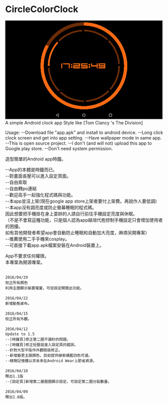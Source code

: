 # CircleColorClock

![alt tag](https://raw.githubusercontent.com/Lilichuan/CircleColorClock/master/demo_pic.png)  
A simple Android clock app
Style like [Tom Clancy 's The Division]

Usage:
--Download file "app.apk" and install to android device.
--Long click clock screen and get into app setting.
--Have wallpaper mode in same app.
--This is open source project.
--I don't (and will not) upload this app to Google play store.
--Don't need system permission.

造型簡單的Android app時鐘。

--App的本體是時鐘而已。  
--對畫面長壓可以進入設定頁面。  
--自由索取  
--自由轉po連結  
--歡迎高手一起強化程式碼與功能。  
--本app並沒上架(現在google app store上架者要付上架費。再說作人要低調)  
--本app沒有調亮度或防止螢幕睡眠的程式碼。  
	因此想要把手機掛在身上耍帥的人請自行前往手機設定亮度與休眠。  
	（不是不會寫這種功能，只是個人認為app越俎代庖控制手機設定只會增加使用者的困擾。  
	如有其他開發者希望app會自動防止睡眠和自動加大亮度，麻煩另開專案）  
--推薦使用二手手機來cosplay。  
--可直接下載app.apk檔案安裝在Android裝置上。  
  
  
App不要求任何權限。  
本專案為開源專案。  


~~~~~~~~~以下為更新履歷~~~~~~~~~~~~

2016/04/29
校正所有顏色
利用主圈顯示裝置電量，可從設定開關此功能。

2016/04/22
新增動態桌布。

2016/04/15
校正所有外觀。

2016/04/12
Update to 1.5
--[時鐘頁]修正第二圈不讀秒的問題。
--[時鐘頁]修正短壓就進入設定頁的錯誤。
--針對大型平版作外觀跑版修正。
--新增變更主題顏色，目前提供綠紫橘藍四色可選。
--精簡記憶體以求未來在Android Wear上節省資源。

2016/04/10
釋出1.1版
--[設定頁]新增第二層圈圈顯示設定，可設定第二圈分裂數量。

2016/04/09
釋出1.0版。

